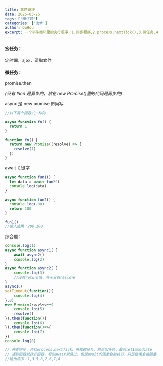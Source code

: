 ```yaml
---
title: 事件循环
date: 2025-03-26
tags: ['面试题']
categories: ['技术']
author: QuHou
excerpt: 一个事件循环里的执行顺序：1.同步程序,2.process.nextTick(),3.微任务,4.宏任务,5.setImmediate
---
```


#### 宏任务：

定时器，ajax，读取文件

#### 微任务：

promise.then

_(只有 then 是异步的，放在 new Promise()里的代码是同步的)_

async 是 new promise 的简写

```js
//以下两个函数式一样的

async function fn() {
  return 1
}

function fn() {
  return new Promise((resolve) => {
    resolve(1)
  })
}
```

await 关键字

```js
async function fun1() {
  let data = await fun2()
  console.log(data)
}

async function fun2() {
  console.log(200)
  return 100
}

fun1()
//输入结果：200,100
```

综合题：

```js
console.log(1)
async function async1(){
    await async2()
    console.log(2)
}
async function async2(){
    console.log(3)
    //没有return值，等于没有reslove
}
async1()
setTimeout(function(){
    console.log(4)
},0)
new Promise(resolve=>{
    console.log(5)
    resolve()
}).then(function(){
    console.log(6)
}).then(function()=>{
    console.log(7)
})
console.log(8)

// 先看同步，再找process.nextTick，再找微任务，然后宏任务，最后setImmediate
// 遇到函数就执行函数，看到await就跳过，但是await的函数会被执行，只是结果会被阻塞（加入微任务队列中）
//输出顺序：1,3,5,8,2,6,7,4
```
